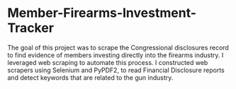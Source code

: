 # Member-Firearms-Investment-Tracker
The goal of this project was to scrape the Congressional disclosures record to find evidence of members investing directly into the firearms industry. I leveraged web scraping to automate this process. I constructed web scrapers using Selenium and PyPDF2, to read Financial Disclosure reports and detect keywords that are related to the gun industry.
